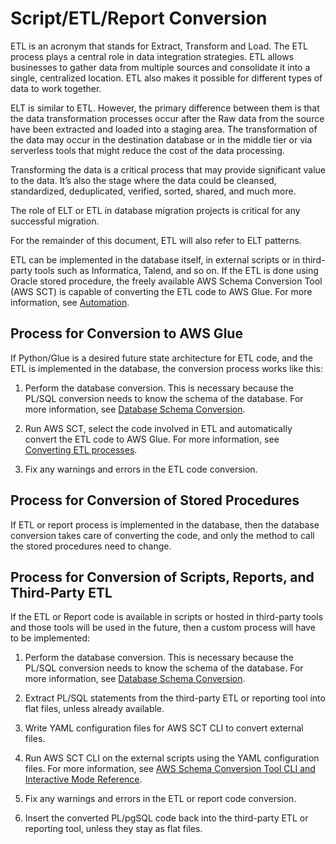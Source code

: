 # Script/ETL/Report Conversion<a name="chap-oracle-postgresql.migration-process.script-conversion"></a>

ETL is an acronym that stands for Extract, Transform and Load\. The ETL process plays a central role in data integration strategies\. ETL allows businesses to gather data from multiple sources and consolidate it into a single, centralized location\. ETL also makes it possible for different types of data to work together\.

ELT is similar to ETL\. However, the primary difference between them is that the data transformation processes occur after the Raw data from the source have been extracted and loaded into a staging area\. The transformation of the data may occur in the destination database or in the middle tier or via serverless tools that might reduce the cost of the data processing\.

Transforming the data is a critical process that may provide significant value to the data\. It’s also the stage where the data could be cleansed, standardized, deduplicated, verified, sorted, shared, and much more\.

The role of ELT or ETL in database migration projects is critical for any successful migration\.

For the remainder of this document, ETL will also refer to ELT patterns\.

ETL can be implemented in the database itself, in external scripts or in third\-party tools such as Informatica, Talend, and so on\. If the ETL is done using Oracle stored procedure, the freely available AWS Schema Conversion Tool \(AWS SCT\) is capable of converting the ETL code to AWS Glue\. For more information, see [Automation](chap-oracle-postgresql.md#chap-oracle-postgresql.automation)\.

## Process for Conversion to AWS Glue<a name="chap-oracle-postgresql.migration-process.script-conversion.process"></a>

If Python/Glue is a desired future state architecture for ETL code, and the ETL is implemented in the database, the conversion process works like this:

1. Perform the database conversion\. This is necessary because the PL/SQL conversion needs to know the schema of the database\. For more information, see [Database Schema Conversion](chap-oracle-postgresql.migration-process.database-schema-conversion.md)\.

1. Run AWS SCT, select the code involved in ETL and automatically convert the ETL code to AWS Glue\. For more information, see [Converting ETL processes](https://docs.aws.amazon.com/SchemaConversionTool/latest/userguide/CHAP-converting-aws-glue.html)\.

1. Fix any warnings and errors in the ETL code conversion\.

## Process for Conversion of Stored Procedures<a name="chap-oracle-postgresql.migration-process.script-conversion.process-stored-procedures"></a>

If ETL or report process is implemented in the database, then the database conversion takes care of converting the code, and only the method to call the stored procedures need to change\.

## Process for Conversion of Scripts, Reports, and Third\-Party ETL<a name="chap-oracle-postgresql.migration-process.script-conversion.process-scripts"></a>

If the ETL or Report code is available in scripts or hosted in third\-party tools and those tools will be used in the future, then a custom process will have to be implemented:

1. Perform the database conversion\. This is necessary because the PL/SQL conversion needs to know the schema of the database\. For more information, see [Database Schema Conversion](chap-oracle-postgresql.migration-process.database-schema-conversion.md)\.

1. Extract PL/SQL statements from the third\-party ETL or reporting tool into flat files, unless already available\.

1. Write YAML configuration files for AWS SCT CLI to convert external files\.

1. Run AWS SCT CLI on the external scripts using the YAML configuration files\. For more information, see [AWS Schema Conversion Tool CLI and Interactive Mode Reference](https://s3.amazonaws.com/publicsctdownload/AWS+SCT+CLI+Reference.pdf)\.

1. Fix any warnings and errors in the ETL or report code conversion\.

1. Insert the converted PL/pgSQL code back into the third\-party ETL or reporting tool, unless they stay as flat files\.